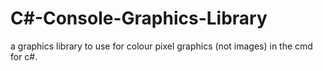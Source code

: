 # C#-Console-Graphics-Library
a graphics library to use for colour pixel graphics (not images) in the cmd for c#.
